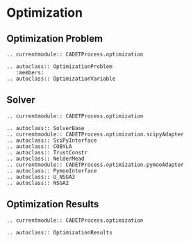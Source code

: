 # Optimization

## Optimization Problem
```{eval-rst}
.. currentmodule:: CADETProcess.optimization

.. autoclass:: OptimizationProblem
   :members:
.. autoclass:: OptimizationVariable
```
## Solver
```{eval-rst}
.. currentmodule:: CADETProcess.optimization

.. autoclass:: SolverBase
.. currentmodule:: CADETProcess.optimization.scipyAdapter
.. autoclass:: SciPyInterface 
.. autoclass:: COBYLA
.. autoclass:: TrustConstr
.. autoclass:: NelderMead
.. currentmodule:: CADETProcess.optimization.pymooAdapter
.. autoclass:: PymooInterface
.. autoclass:: U_NSGA3
.. autoclass:: NSGA2
```

## Optimization Results
```{eval-rst}
.. currentmodule:: CADETProcess.optimization

.. autoclass:: OptimizationResults 
```

